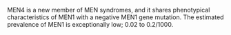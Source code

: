 MEN4 is a new member of MEN syndromes, and it shares phenotypical characteristics of MEN1 with a negative MEN1 gene mutation. The estimated prevalence of MEN1 is exceptionally low; 0.02 to 0.2/1000.